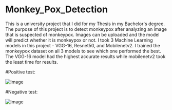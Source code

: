 # Monkey_Pox_Detection

This is a university project that I did for my Thesis in my Bachelor's degree.
The purpose of this project is to detect monkeypox after analyzing an image that is suspected of monkeypox.
Images can be uploaded and the model will predict whether it is monkeypox or not.
I took 3 Machine Learning models in this project - VGG-16, Resnet50, and Mobilenetv2. I trained the monkeypox dataset on all 3 models to see which one performed the best.
The VGG-16 model had the highest accurate results while mobilenetv2 took the least time for results.


#Positive test:

![image](https://github.com/firenzeey/Monkey_Pox_Detection/assets/88279623/6abdfe76-b2b0-4e10-9bd5-d5ef064e6286)



#Negative test:

![image](https://github.com/firenzeey/Monkey_Pox_Detection/assets/88279623/8ac147f6-e732-471f-b133-8a33a70c2bb9)

